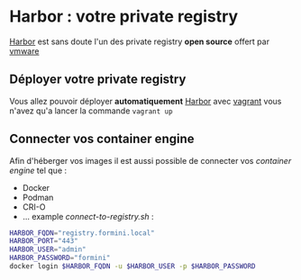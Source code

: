 # Harbor : votre private registry
[Harbor](https://goharbor.io/) est sans doute l'un des private registry **open source** offert par [vmware](https://github.com/goharbor/harbor)

## Déployer votre private registry 
Vous allez pouvoir déployer **automatiquement** [Harbor](https://goharbor.io/) avec [vagrant](https://www.youtube.com/watch?v=mRgiFZZG4pk) 
vous n'avez qu'a lancer la commande ```vagrant up```

## Connecter vos container engine
Afin d'héberger vos images il est aussi possible de connecter vos *container engine* tel que : 
- Docker
- Podman
- CRI-O
- ... 
example *connect-to-registry.sh* : 
```bash
HARBOR_FQDN="registry.formini.local"
HARBOR_PORT="443"
HARBOR_USER="admin"
HARBOR_PASSWORD="formini"
docker login $HARBOR_FQDN -u $HARBOR_USER -p $HARBOR_PASSWORD
```